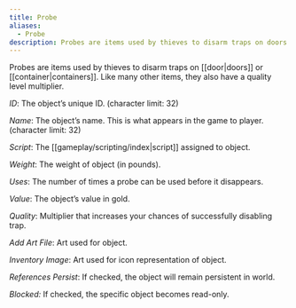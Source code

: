 ```yaml
---
title: Probe
aliases:
  - Probe
description: Probes are items used by thieves to disarm traps on doors or containers.
---
```

Probes are items used by thieves to disarm traps on [[door|doors]] or [[container|containers]]. Like many other items, they also have a quality level multiplier.

_ID_: The object’s unique ID. (character limit: 32)

_Name_: The object’s name. This is what appears in the game to player. (character limit: 32)

_Script_: The [[gameplay/scripting/index|script]] assigned to object.

_Weight_: The weight of object (in pounds).

_Uses_: The number of times a probe can be used before it disappears.

_Value_: The object’s value in gold.

_Quality_: Multiplier that increases your chances of successfully disabling trap.

_Add Art File_: Art used for object.

_Inventory Image_: Art used for icon representation of object.

_References Persist_: If checked, the object will remain persistent in world.

_Blocked:_ If checked, the specific object becomes read-only.
